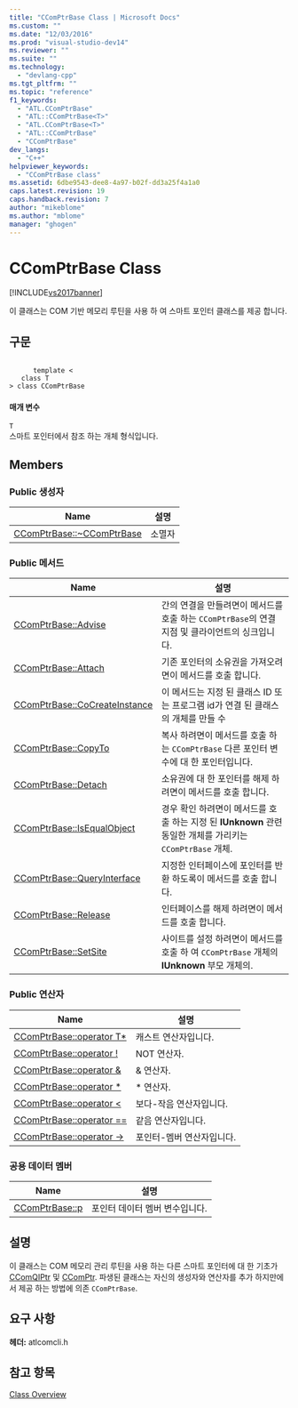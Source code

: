 ```yaml
---
title: "CComPtrBase Class | Microsoft Docs"
ms.custom: ""
ms.date: "12/03/2016"
ms.prod: "visual-studio-dev14"
ms.reviewer: ""
ms.suite: ""
ms.technology: 
  - "devlang-cpp"
ms.tgt_pltfrm: ""
ms.topic: "reference"
f1_keywords: 
  - "ATL.CComPtrBase"
  - "ATL::CComPtrBase<T>"
  - "ATL.CComPtrBase<T>"
  - "ATL::CComPtrBase"
  - "CComPtrBase"
dev_langs: 
  - "C++"
helpviewer_keywords: 
  - "CComPtrBase class"
ms.assetid: 6dbe9543-dee8-4a97-b02f-dd3a25f4a1a0
caps.latest.revision: 19
caps.handback.revision: 7
author: "mikeblome"
ms.author: "mblome"
manager: "ghogen"
---
```

# CComPtrBase Class
[!INCLUDE[vs2017banner](../../assembler/inline/includes/vs2017banner.md)]

이 클래스는 COM 기반 메모리 루틴을 사용 하 여 스마트 포인터 클래스를 제공 합니다.  
  
## 구문  
  
```  
  
      template <  
   class T   
> class CComPtrBase  
```  
  
#### 매개 변수  
 `T`  
 스마트 포인터에서 참조 하는 개체 형식입니다.  
  
## Members  
  
### Public 생성자  
  
|Name|설명|  
|----------|--------|  
|[CComPtrBase::~CComPtrBase](../Topic/CComPtrBase::~CComPtrBase.md)|소멸자|  
  
### Public 메서드  
  
|Name|설명|  
|----------|--------|  
|[CComPtrBase::Advise](../Topic/CComPtrBase::Advise.md)|간의 연결을 만들려면이 메서드를 호출 하는 `CComPtrBase`의 연결 지점 및 클라이언트의 싱크입니다.|  
|[CComPtrBase::Attach](../Topic/CComPtrBase::Attach.md)|기존 포인터의 소유권을 가져오려면이 메서드를 호출 합니다.|  
|[CComPtrBase::CoCreateInstance](../Topic/CComPtrBase::CoCreateInstance.md)|이 메서드는 지정 된 클래스 ID 또는 프로그램 id가 연결 된 클래스의 개체를 만들 수|  
|[CComPtrBase::CopyTo](../Topic/CComPtrBase::CopyTo.md)|복사 하려면이 메서드를 호출 하는 `CComPtrBase` 다른 포인터 변수에 대 한 포인터입니다.|  
|[CComPtrBase::Detach](../Topic/CComPtrBase::Detach.md)|소유권에 대 한 포인터를 해제 하려면이 메서드를 호출 합니다.|  
|[CComPtrBase::IsEqualObject](../Topic/CComPtrBase::IsEqualObject.md)|경우 확인 하려면이 메서드를 호출 하는 지정 된  **IUnknown** 관련 동일한 개체를 가리키는 `CComPtrBase` 개체.|  
|[CComPtrBase::QueryInterface](../Topic/CComPtrBase::QueryInterface.md)|지정한 인터페이스에 포인터를 반환 하도록이 메서드를 호출 합니다.|  
|[CComPtrBase::Release](../Topic/CComPtrBase::Release.md)|인터페이스를 해제 하려면이 메서드를 호출 합니다.|  
|[CComPtrBase::SetSite](../Topic/CComPtrBase::SetSite.md)|사이트를 설정 하려면이 메서드를 호출 하 여 `CComPtrBase` 개체의  **IUnknown** 부모 개체의.|  
  
### Public 연산자  
  
|Name|설명|  
|----------|--------|  
|[CComPtrBase::operator T\*](../Topic/CComPtrBase::operator%20T*.md)|캐스트 연산자입니다.|  
|[CComPtrBase::operator \!](../Topic/CComPtrBase::operator%20!.md)|NOT 연산자.|  
|[CComPtrBase::operator &](../Topic/CComPtrBase::operator%20&.md)|& 연산자.|  
|[CComPtrBase::operator \*](../Topic/CComPtrBase::operator%20*.md)|\* 연산자.|  
|[CComPtrBase::operator \<](../Topic/CComPtrBase::operator%20%3C.md)|보다\-작음 연산자입니다.|  
|[CComPtrBase::operator \=\=](../Topic/CComPtrBase::operator%20==.md)|같음 연산자입니다.|  
|[CComPtrBase::operator \-\>](../Topic/CComPtrBase::operator%20-%3E.md)|포인터\-멤버 연산자입니다.|  
  
### 공용 데이터 멤버  
  
|Name|설명|  
|----------|--------|  
|[CComPtrBase::p](../Topic/CComPtrBase::p.md)|포인터 데이터 멤버 변수입니다.|  
  
## 설명  
 이 클래스는 COM 메모리 관리 루틴을 사용 하는 다른 스마트 포인터에 대 한 기초가  [CComQIPtr](../../atl/reference/ccomqiptr-class.md) 및  [CComPtr](../../atl/reference/ccomptr-class.md).  파생된 클래스는 자신의 생성자와 연산자를 추가 하지만에서 제공 하는 방법에 의존 `CComPtrBase`.  
  
## 요구 사항  
 **헤더:** atlcomcli.h  
  
## 참고 항목  
 [Class Overview](../../atl/atl-class-overview.md)